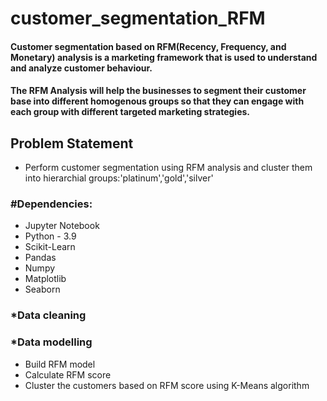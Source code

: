 # customer_segmentation_RFM
#### Customer segmentation based on RFM(Recency, Frequency, and Monetary) analysis is a marketing framework that is used to understand and analyze customer behaviour. 
#### The RFM Analysis will help the businesses to segment their customer base into different homogenous groups so that they can engage with each group with different targeted marketing strategies.
## Problem Statement
* Perform customer segmentation using RFM analysis and cluster them into hierarchial groups:'platinum','gold','silver'
### #Dependencies:
* Jupyter Notebook
* Python - 3.9
* Scikit-Learn
* Pandas
* Numpy
* Matplotlib
* Seaborn
### *Data cleaning
### *Data modelling
* Build RFM model
* Calculate RFM score
* Cluster the customers based on RFM score using K-Means algorithm
